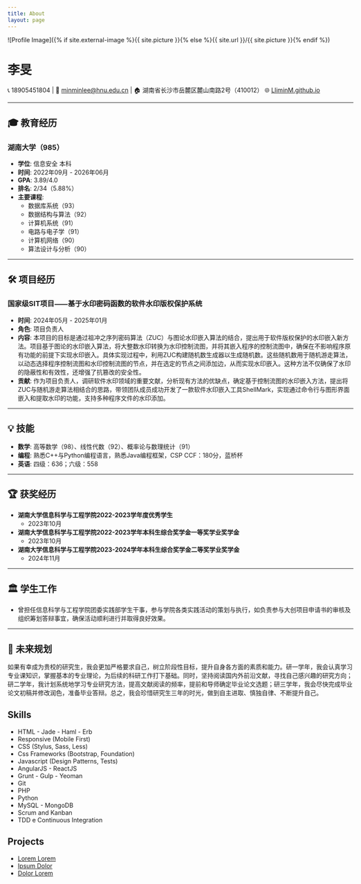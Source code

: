 ```yaml
---
title: About
layout: page
---
```

![Profile Image]({% if site.external-image %}{{ site.picture }}{% else %}{{ site.url }}/{{ site.picture }}{% endif %})


<style> body { max-width: 800px; margin: 0 auto; word-wrap: break-word; } .contact-info, .education, .projects, .skills, .awards, .work, .plans { margin-bottom: 20px; } .section-title { font-size: 1.5em; margin-bottom: 10px; border-bottom: 2px solid #000; padding-bottom: 5px; } .subsection-title { font-size: 1.2em; margin-bottom: 5px; } </style>


# 李旻

📞 18905451804 | 📧 minminlee@hnu.edu.cn | 🏠 湖南省长沙市岳麓区麓山南路2号（410012） 
🌐 [LliminM.github.io](https://LliminM.github.io)

---

## 🎓 教育经历

### 湖南大学（985）
- **学位**: 信息安全 本科
- **时间**: 2022年09月 - 2026年06月
- **GPA**: 3.89/4.0
- **排名**: 2/34（5.88%）
- **主要课程**: 
  - 数据库系统（93）
  - 数据结构与算法（92）
  - 计算机系统（91）
  - 电路与电子学（91）
  - 计算机网络（90）
  - 算法设计与分析（90）

---

## 🛠️ 项目经历

### 国家级SIT项目⸺基于水印密码函数的软件水印版权保护系统
- **时间**: 2024年05月 - 2025年01月
- **角色**: 项目负责人
- **内容**: 
  本项目的目标是通过祖冲之序列密码算法（ZUC）与图论水印嵌入算法的结合，提出用于软件版权保护的水印嵌入新方法。项目基于图论的水印嵌入算法，将大整数水印转换为水印控制流图，并将其嵌入程序的控制流图中，确保在不影响程序原有功能的前提下实现水印嵌入。具体实现过程中，利用ZUC构建随机数生成器以生成随机数。这些随机数用于随机游走算法，以动态选择程序控制流图和水印控制流图的节点，并在选定的节点之间添加边，从而实现水印嵌入。这种方法不仅确保了水印的隐蔽性和有效性，还增强了抗篡改的安全性。
- **贡献**: 
  作为项目负责人，调研软件水印领域的重要文献，分析现有方法的优缺点，确定基于控制流图的水印嵌入方法，提出将ZUC与随机游走算法相结合的思路，带领团队成员成功开发了一款软件水印嵌入工具ShellMark，实现通过命令行与图形界面嵌入和提取水印的功能，支持多种程序文件的水印添加。

---

## 💡 技能

- **数学**: 高等数学（98）、线性代数（92）、概率论与数理统计（91）
- **编程**: 熟悉C++与Python编程语言，熟悉Java编程框架，CSP CCF：180分，蓝桥杯
- **英语**: 四级：636；六级：558

---

## 🏆 获奖经历

- **湖南大学信息科学与工程学院2022-2023学年度优秀学生**
  - 2023年10月
- **湖南大学信息科学与工程学院2022-2023学年本科生综合奖学金一等奖学业奖学金**
  - 2023年10月
- **湖南大学信息科学与工程学院2023-2024学年本科生综合奖学金二等奖学业奖学金**
  - 2024年11月

---

## 🏛️ 学生工作

- 曾担任信息科学与工程学院团委实践部学生干事，参与学院各类实践活动的策划与执行，如负责参与大创项目申请书的审核及组织筹划答辩事宜，确保活动顺利进行并取得良好效果。

---

## 🎯 未来规划

如果有幸成为贵校的研究生，我会更加严格要求自己，树立阶段性目标，提升自身各方面的素质和能力。研一学年，我会认真学习专业课知识，掌握基本的专业理论，为后续的科研工作打下基础。同时，坚持阅读国内外前沿文献，寻找自己感兴趣的研究方向；研二学年，我计划系统地学习专业研究方法，提高文献阅读的频率，提前和导师确定毕业论文选题；研三学年，我会尽快完成毕业论文初稿并修改润色，准备毕业答辩。总之，我会珍惜研究生三年的时光，做到自主进取、慎独自律、不断提升自己。

<h2>Skills</h2>

<ul class="skill-list">
	<li>HTML - Jade - Haml - Erb</li>
	<li>Responsive (Mobile First)</li>
	<li>CSS (Stylus, Sass, Less)</li>
	<li>Css Frameworks (Bootstrap, Foundation)</li>
	<li>Javascript (Design Patterns, Tests)</li>
	<li>AngularJS - ReactJS</li>
	<li>Grunt - Gulp - Yeoman</li>
	<li>Git</li>
	<li>PHP</li>
	<li>Python</li>
	<li>MySQL - MongoDB</li>
	<li>Scrum and Kanban</li>
	<li>TDD e Continuous Integration</li>
</ul>

<h2>Projects</h2>

<ul>
	<li><a href="https://github.com/">Lorem Lorem</a></li>
	<li><a href="https://github.com/">Ipsum Dolor</a></li>
	<li><a href="https://github.com/">Dolor Lorem</a></li>
</ul>